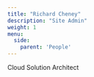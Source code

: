 ```yaml
---
title: "Richard Cheney"
description: "Site Admin"
weight: 1
menu:
  side:
    parent: 'People'
---
```


Cloud Solution Architect